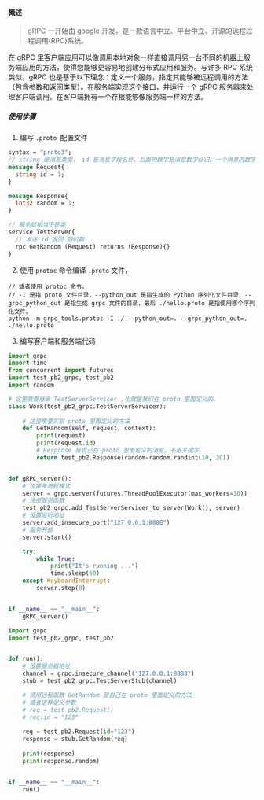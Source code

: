 #### 概述

> gRPC 一开始由 google 开发，是一款语言中立、平台中立、开源的远程过程调用(RPC)系统。

在 gRPC 里客户端应用可以像调用本地对象一样直接调用另一台不同的机器上服务端应用的方法，使得您能够更容易地创建分布式应用和服务。与许多 RPC 系统类似，gRPC 也是基于以下理念：定义一个服务，指定其能够被远程调用的方法（包含参数和返回类型）。在服务端实现这个接口，并运行一个 gRPC 服务器来处理客户端调用。在客户端拥有一个存根能够像服务端一样的方法。

##### 使用步骤

1. 编写 `.proto `配置文件

```protobuf
syntax = "proto3";
// string 是消息类型， id 是消息字段名称，后面的数字是消息数字标识。一个消息内数字标识是唯一的。
message Request{
  string id = 1;
}

message Response{
  int32 random = 1;
}

// 服务就相当于是类
service TestServer{
  // 发送 id 返回 随机数
  rpc GetRandom (Request) returns (Response){}
}
```

2. 使用 `protoc` 命令编译 `.proto` 文件，

```shell
// 或者使用 protoc 命令，
// -I 是指 proto 文件目录，--python_out 是指生成的 Python 序列化文件目录，--grpc_python_out 是指生成 grpc 文件的目录，最后 ./hello.proto 是指使用哪个序列化文件。
python -m grpc_tools.protoc -I ./ --python_out=. --grpc_python_out=. ./hello.proto
```

3. 编写客户端和服务端代码

```python
import grpc
import time
from concurrent import futures
import test_pb2_grpc, test_pb2
import random

# 这里需要继承 TestServerServicer ,也就是我们在 proto 里面定义的。
class Work(test_pb2_grpc.TestServerServicer):
		
    # 这里需要实现 proto 里面定义的方法
    def GetRandom(self, request, context):
        print(request)
        print(request.id)
        # Response 是自己在 proto 里面定义的消息，不是关键字。
        return test_pb2.Response(random=random.randint(10, 20))


def gRPC_server():
    # 设置多进程模式
    server = grpc.server(futures.ThreadPoolExecutor(max_workers=10))
    # 注册服务函数
    test_pb2_grpc.add_TestServerServicer_to_server(Work(), server)
    # 设置监听地址
    server.add_insecure_port("127.0.0.1:8888")
    # 服务开启
    server.start()

    try:
        while True:
            print("It's running ...")
            time.sleep(60)
    except KeyboardInterrupt:
        server.stop(0)


if __name__ == "__main__":
    gRPC_server()

```

```python
import grpc
import test_pb2_grpc, test_pb2


def run():
    # 设置服务器地址
    channel = grpc.insecure_channel("127.0.0.1:8888")
    stub = test_pb2_grpc.TestServerStub(channel)

    # 调用远程函数 GetRandom 是自己在 proto 里面定义的方法
    # 或者这样定义参数
    # req = test_pb2.Request()
    # req.id = "123"
    
    req = test_pb2.Request(id="123") 
    response = stub.GetRandom(req)
    
    print(response)
    print(response.random)


if __name__ == "__main__":
    run()

```

